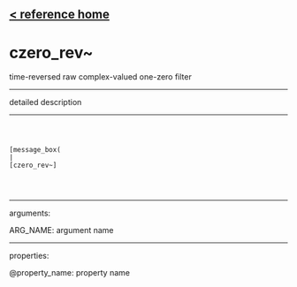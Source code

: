 [< reference home](ceammc_lib.html)
---

# czero_rev~


time-reversed raw complex-valued one-zero filter

---

detailed description
<br>


---


```



[message_box(                                 
|
[czero_rev~]


            
```

---
arguments:

ARG_NAME: argument name<br>

---
properties:

@property_name: property name<br>

